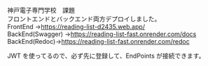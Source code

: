 神戸電子専門学校　課題 <br>
フロントエンドとバックエンド両方デプロイしました。 <br>
FrontEnd ->https://reading-list-d2435.web.app/ <br>
BackEnd(Swagger) ->https://reading-list-fast.onrender.com/docs <br>
BackEnd(Redoc)->https://reading-list-fast.onrender.com/redoc <br>

JWT を使ってるので、必ず先に登録して、EndPoints が接続できます。
